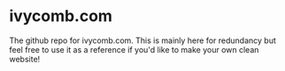 # ivycomb.com
The github repo for ivycomb.com. This is mainly here for redundancy but feel free to use it as a reference if you'd like to make your own clean website!
